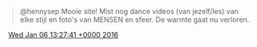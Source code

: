 > @hennysep Mooie site\! Mist nog dance videos \(van jezelf/les\) van elke stijl en foto's van MENSEN en sfeer\. De warmte gaat nu verloren\.

<img src="../../media/tweet.ico" width="12" /> [Wed Jan 06 13:27:41 +0000 2016](https://twitter.com/DromerDenker/status/684728042992865280)
